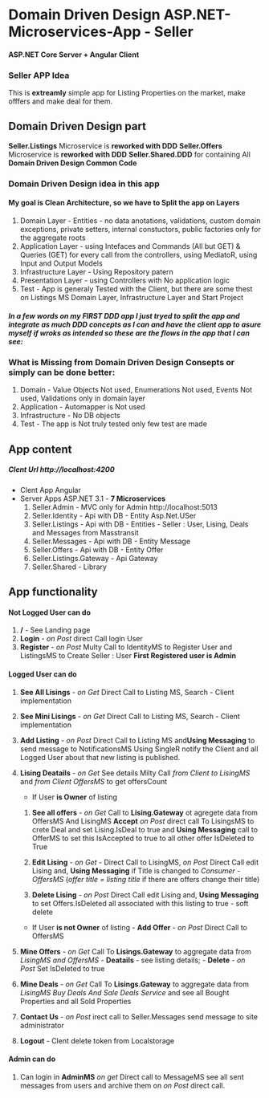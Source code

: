 # Domain Driven Design ASP.NET-Microservices-App - Seller
#### ASP.NET Core Server + Angular Client

### Seller APP Idea
This is **extreamly** simple app for Listing Properties on the market, make offfers and make deal for them.

## Domain Driven Design part
**Seller.Listings** Microservice is **reworked with DDD**
**Seller.Offers** Microservice is **reworked with DDD**
**Seller.Shared.DDD**  for containing All **Domain Driven Design Common Code**

### Domain Driven Design idea in this app
#### My goal is Clean Architecture, so we have to Split the app on Layers 
1. Domain Layer - Entities - no data anotations, validations, custom domain exceptions, private setters, internal constuctors, public factories only for the aggregate roots
2. Application Layer - using Intefaces and Commands (All but GET) & Queries (GET) for every call from the controllers, using MediatoR, using Input and Output Models
3. Infrastructure Layer - Using Repository patern
4. Presentation Layer - using Controllers with No application logic
5. Test - App is generaly Tested with the Client, but there are some thest on Listings MS Domain Layer, Infrastructure Layer and Start Project

##### In a few words on my FIRST DDD app I just tryed to split the app and integrate as much DDD concepts as I can and have the client app to asure myself if wroks as intended so these are the flows in the app that I can see:

### What is Missing from Domain Driven Design Consepts or simply can be done better:
1. Domain - Value Objects Not used, Enumerations Not used, Events Not used, Validations only in domain layer
2. Application - Automapper is Not used 
3. Infrastructure - No DB objects
4. Test - The app is Not truly tested only few test are made



## App content
##### Clent Url http://localhost:4200
- Clent App Angular
- Server Apps ASP.NET 3.1 - **7 Microservices**
	1. Seller.Admin - MVC only for Admin http://localhost:5013
	2. Seller.Identity - Api with DB - Entity Asp.Net.USer
	3. Seller.Listings - Api with DB - Entities - Seller : User, Lising, Deals and Messages from Masstransit
	4. Seller.Messages - Api with DB - Entity  Message
	5. Seller.Offers - Api with DB - Entity Offer
	6. Seller.Listings.Gateway - Api Gateway
	7. Seller.Shared - Library

## App functionality

#### Not Logged User can do
1. **/** - See Landing page
2. **Login** - *on Post* direct Call login User
3. **Register** - *on Post* Multy Call to IdentityMS to Register User and ListingsMS to Create Seller : User **First Registered user is Admin**

#### Logged User can do
1. **See All Lisings** - *on Get* Direct Call to Listing MS, Search - Client implementation
2. **See Mini Lisings** - *on Get* Direct Call to Listing MS, Search - Client implementation
3. **Add Listing** - *on Post* Direct Call to Listing MS and**Using Messaging** to send message to NotificationsMS Using SingleR
		notify the Client and all Logged User about that new listing is published.
4. **Lising Deatails** - *on Get* See details Milty Call *from Client to LisingMS* and  *from Client OffersMS* to get offersCount
		
	-  If User **is Owner** of listing
		
	1.  **See all offers** - *on Get* Call to **Lising.Gateway** ot agregete data from OffersMS And LisingMS
				**Accept**	*on Post* direct call To LisingsMS to crete Deal and set Lising.IsDeal to true and
				**Using Messaging** call to OfferMS to set this IsAccepted to true to all other offer IsDeleted to True
				
	2.  **Edit Lising** - *on Get* - Direct Call to LisingMS, *on Post* Direct Call edit Lising and,
			**Using Messaging** if Title is changed to *Consumer - OffersMS* (*offer title = listing title* if there are offers change thеir title)
			
	3.  **Delete Lising** - *on Post* Direct Call edit Lising and, **Using Messaging** to set Offers.IsDeleted all associated with this listing 
			to true - soft delete
			
	- If User **is not Owner** of listing - **Add Offer** - *on Post* Direct Call to OffersMS
5. **Mine Offers** - *on Get*  Call To **Lisings.Gateway** to aggregate data from  *LisingMS and OffersMS*
		- **Deatails** - see listing details;
		- **Delete** - *on Post* Set IsDeleted to true
6. **Mine Deals** - *on Get*  Call To **Lisings.Gateway** to aggregate data from  *LisingMS Buy Deals And Sale Deals Service*
		and see all Bought Properties and all Sold Properties
7. **Contact Us** - *on Post* irect call to Seller.Messages send message to site administrator 
8. **Logout** - Clent delete token from Localstorage 
	
#### Admin can do
1. Can login in **AdminMS** *on get* Direct call to MessageMS see all sent messages from users and archive them on *on Post* direct call.

